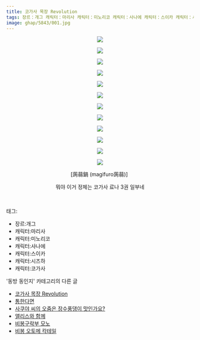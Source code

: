 ```yaml
---
title: 코가사 목장 Revolution
tags: 장르：개그 캐릭터：마리사 캐릭터：미노리코 캐릭터：사나에 캐릭터：스이카 캐릭터：시즈하 캐릭터：코가사 蒟蒻鍋 magifuro蒟蒻 동방_동인지
image: ghap/5843/001.jpg
---
```

<div class="article">
<p style="text-align: center; clear: none; float: none;"><img src="{{ site.nasurl }}/ghap/5843/001.jpg"/></p>
<p style="text-align: center; clear: none; float: none;"><img src="{{ site.nasurl }}/ghap/5843/002.jpg"/></p>
<p style="text-align: center; clear: none; float: none;"><img src="{{ site.nasurl }}/ghap/5843/003.jpg"/></p>
<p style="text-align: center; clear: none; float: none;"><img src="{{ site.nasurl }}/ghap/5843/004.jpg"/></p>
<p style="text-align: center; clear: none; float: none;"><img src="{{ site.nasurl }}/ghap/5843/005.jpg"/></p>
<p style="text-align: center; clear: none; float: none;"><img src="{{ site.nasurl }}/ghap/5843/006.jpg"/></p>
<p style="text-align: center; clear: none; float: none;"><img src="{{ site.nasurl }}/ghap/5843/007.jpg"/></p>
<p style="text-align: center; clear: none; float: none;"><img src="{{ site.nasurl }}/ghap/5843/008.jpg"/></p>
<p style="text-align: center; clear: none; float: none;"><img src="{{ site.nasurl }}/ghap/5843/009.jpg"/></p>
<p style="text-align: center; clear: none; float: none;"><img src="{{ site.nasurl }}/ghap/5843/010.jpg"/></p>
<p style="text-align: center; clear: none; float: none;"><img src="{{ site.nasurl }}/ghap/5843/011.jpg"/></p>
<p style="text-align: center; clear: none; float: none;"><img src="{{ site.nasurl }}/ghap/5843/012.jpg"/></p>
<p style="text-align: center; clear: none; float: none;">[蒟蒻鍋 (magifuro蒟蒻)] </p>
<p style="text-align: center; clear: none; float: none;">뭐야 이거 정체는 코가사 료나 3권 일부네</p>
<p><br/></p>
</div><div class="tagTrail">
<p>태그: </p>
<ul>
<li>장르:개그</li>
<li>캐릭터:마리사</li>
<li>캐릭터:미노리코</li>
<li>캐릭터:사나에</li>
<li>캐릭터:스이카</li>
<li>캐릭터:시즈하</li>
<li>캐릭터:코가사</li>
</ul>
</div><div class="another">
<p>'동방 동인지' 카테고리의 다른 글</p>
<ul>
<li><a href="/2019-02-17-ghap_5843">코가사 목장 Revolution</a></li>
<li><a href="/2019-02-15-ghap_5840">통한다면</a></li>
<li><a href="/2019-02-11-ghap_5789">사쿠야 씨의 오줌은 장수풍댕이 맛인가요?</a></li>
<li><a href="/2019-02-07-ghap_5772">앨리스와 함께</a></li>
<li><a href="/2019-02-05-ghap_5737">비봉구락부 모노</a></li>
<li><a href="/2019-02-05-ghap_5736">비봉 오토메 칵테일</a></li>
</ul>
</div>